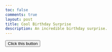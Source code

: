 ```yaml
---
toc: false
comments: true
layout: post
title: Cool Birthday Surprise
description: An incredible birthday surprise.
---
```


<button id="bday_button" onclick="bdayHappening()">Click this button</button>
<div id="bday_text"></div>
<div id="click_this" style="display: none;"><a href="https://freepngclipart.com/download/awesome/3430-awesome-awesome-image-hd-image.jpg">click this link now</a></div>
<script>
    function bdayHappening() {
        document.getElementById("bday_button").style.display = "none";
        document.getElementById("bday_text").innerHTML = "Hapy (early) brithday to Justin Reed and me, Drew Reed";
        document.getElementById("click_this").style.display = "block";
    }
</script>